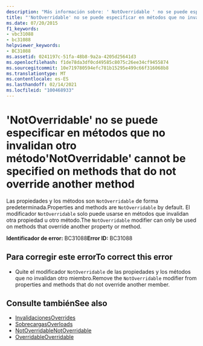 ```yaml
---
description: "Más información sobre: ' NotOverridable ' no se puede especificar en métodos que no invalidan otro método"
title: "'NotOverridable' no se puede especificar en métodos que no invalidan otro método"
ms.date: 07/20/2015
f1_keywords:
- vbc31088
- bc31088
helpviewer_keywords:
- BC31088
ms.assetid: 0241197c-51fa-48b8-9a2a-4205d25641d3
ms.openlocfilehash: f1de78da3df0cd49585c8075c26ee34cf9455874
ms.sourcegitcommit: 10e719780594efc781b15295e499c66f316068b8
ms.translationtype: MT
ms.contentlocale: es-ES
ms.lasthandoff: 02/14/2021
ms.locfileid: "100468933"
---
```

# <a name="notoverridable-cannot-be-specified-on-methods-that-do-not-override-another-method"></a><span data-ttu-id="a4515-103">'NotOverridable' no se puede especificar en métodos que no invalidan otro método</span><span class="sxs-lookup"><span data-stu-id="a4515-103">'NotOverridable' cannot be specified on methods that do not override another method</span></span>

<span data-ttu-id="a4515-104">Las propiedades y los métodos son `NotOverridable` de forma predeterminada.</span><span class="sxs-lookup"><span data-stu-id="a4515-104">Properties and methods are `NotOverridable` by default.</span></span> <span data-ttu-id="a4515-105">El modificador `NotOverridable` solo puede usarse en métodos que invalidan otra propiedad u otro método.</span><span class="sxs-lookup"><span data-stu-id="a4515-105">The `NotOverridable` modifier can only be used on methods that override another property or method.</span></span>  
  
 <span data-ttu-id="a4515-106">**Identificador de error:** BC31088</span><span class="sxs-lookup"><span data-stu-id="a4515-106">**Error ID:** BC31088</span></span>  
  
## <a name="to-correct-this-error"></a><span data-ttu-id="a4515-107">Para corregir este error</span><span class="sxs-lookup"><span data-stu-id="a4515-107">To correct this error</span></span>  
  
- <span data-ttu-id="a4515-108">Quite el modificador `NotOverridable` de las propiedades y los métodos que no invalidan otro miembro.</span><span class="sxs-lookup"><span data-stu-id="a4515-108">Remove the `NotOverridable` modifier from properties and methods that do not override another member.</span></span>  
  
## <a name="see-also"></a><span data-ttu-id="a4515-109">Consulte también</span><span class="sxs-lookup"><span data-stu-id="a4515-109">See also</span></span>

- [<span data-ttu-id="a4515-110">Invalidaciones</span><span class="sxs-lookup"><span data-stu-id="a4515-110">Overrides</span></span>](../language-reference/modifiers/overrides.md)
- [<span data-ttu-id="a4515-111">Sobrecargas</span><span class="sxs-lookup"><span data-stu-id="a4515-111">Overloads</span></span>](../language-reference/modifiers/overloads.md)
- [<span data-ttu-id="a4515-112">NotOverridable</span><span class="sxs-lookup"><span data-stu-id="a4515-112">NotOverridable</span></span>](../language-reference/modifiers/notoverridable.md)
- [<span data-ttu-id="a4515-113">Overridable</span><span class="sxs-lookup"><span data-stu-id="a4515-113">Overridable</span></span>](../language-reference/modifiers/overridable.md)
